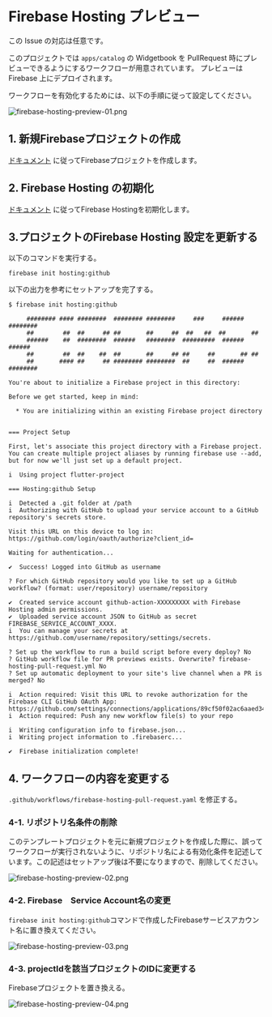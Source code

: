 # Firebase Hosting プレビュー

この Issue の対応は任意です。

このプロジェクトでは `apps/catalog` の Widgetbook を PullRequest 時にプレビューできるようにするワークフローが用意されています。
プレビューは Firebase 上にデプロイされます。

ワークフローを有効化するためには、以下の手順に従って設定してください。

![firebase-hosting-preview-01.png](https://github.com/user-attachments/assets/f77a9a75-a75f-4fb2-a469-0b0346c1f9cd)

## 1. 新規Firebaseプロジェクトの作成

[ドキュメント][1] に従ってFirebaseプロジェクトを作成します。

## 2. Firebase Hosting の初期化

[ドキュメント][2] に従ってFirebase Hostingを初期化します。

## 3.プロジェクトのFirebase Hosting 設定を更新する

以下のコマンドを実行する。

```shell
firebase init hosting:github
```

以下の出力を参考にセットアップを完了する。

```shell
$ firebase init hosting:github

     ######## #### ########  ######## ########     ###     ######  ########
     ##        ##  ##     ## ##       ##     ##  ##   ##  ##       ##
     ######    ##  ########  ######   ########  #########  ######  ######
     ##        ##  ##    ##  ##       ##     ## ##     ##       ## ##
     ##       #### ##     ## ######## ########  ##     ##  ######  ########

You're about to initialize a Firebase project in this directory:

Before we get started, keep in mind:

  * You are initializing within an existing Firebase project directory


=== Project Setup

First, let's associate this project directory with a Firebase project.
You can create multiple project aliases by running firebase use --add, 
but for now we'll just set up a default project.

i  Using project flutter-project

=== Hosting:github Setup

i  Detected a .git folder at /path
i  Authorizing with GitHub to upload your service account to a GitHub repository's secrets store.

Visit this URL on this device to log in:
https://github.com/login/oauth/authorize?client_id=

Waiting for authentication...

✔  Success! Logged into GitHub as username

? For which GitHub repository would you like to set up a GitHub workflow? (format: user/repository) username/repository

✔  Created service account github-action-XXXXXXXXX with Firebase Hosting admin permissions.
✔  Uploaded service account JSON to GitHub as secret FIREBASE_SERVICE_ACCOUNT_XXXX.
i  You can manage your secrets at https://github.com/username/repository/settings/secrets.

? Set up the workflow to run a build script before every deploy? No
? GitHub workflow file for PR previews exists. Overwrite? firebase-hosting-pull-request.yml No
? Set up automatic deployment to your site's live channel when a PR is merged? No

i  Action required: Visit this URL to revoke authorization for the Firebase CLI GitHub OAuth App:
https://github.com/settings/connections/applications/89cf50f02ac6aaed3484
i  Action required: Push any new workflow file(s) to your repo

i  Writing configuration info to firebase.json...
i  Writing project information to .firebaserc...

✔  Firebase initialization complete!
```

## 4. ワークフローの内容を変更する

`.github/workflows/firebase-hosting-pull-request.yaml` を修正する。

### 4-1. リポジトリ名条件の削除

このテンプレートプロジェクトを元に新規プロジェクトを作成した際に、誤ってワークフローが実行されないように、リポジトリ名による有効化条件を記述しています。この記述はセットアップ後は不要になりますので、削除してください。

![firebase-hosting-preview-02.png](https://github.com/user-attachments/assets/04475d96-986d-44de-b945-25c4308b5d26)

### 4-2. Firebase　Service Account名の変更

`firebase init hosting:github`コマンドで作成したFirebaseサービスアカウント名に置き換えてください。

![firebase-hosting-preview-03.png](https://github.com/user-attachments/assets/89246f05-b099-4f46-9308-de3063704258)

### 4-3. projectIdを該当プロジェクトのIDに変更する

Firebaseプロジェクトを置き換える。

![firebase-hosting-preview-04.png](https://github.com/user-attachments/assets/b36cc6e3-fa83-4c61-a55f-59c4e7c0e5e6)

<!-- Links -->

[1]: https://firebase.google.com/docs/web/setup
[2]: https://firebase.google.com/docs/hosting/quickstart
